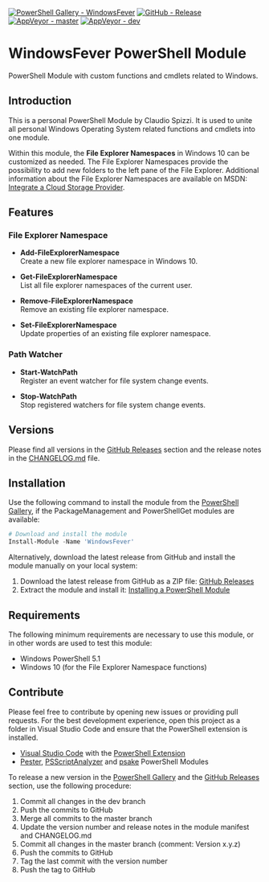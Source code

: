 [![PowerShell Gallery - WindowsFever](https://img.shields.io/badge/PowerShell_Gallery-WindowsFever-0072C6.svg)](https://www.powershellgallery.com/packages/WindowsFever)
[![GitHub - Release](https://img.shields.io/github/release/claudiospizzi/WindowsFever.svg)](https://github.com/claudiospizzi/WindowsFever/releases)
[![AppVeyor - master](https://img.shields.io/appveyor/ci/claudiospizzi/WindowsFever/master.svg)](https://ci.appveyor.com/project/claudiospizzi/WindowsFever/branch/master)
[![AppVeyor - dev](https://img.shields.io/appveyor/ci/claudiospizzi/WindowsFever/master.svg)](https://ci.appveyor.com/project/claudiospizzi/WindowsFever/branch/dev)


# WindowsFever PowerShell Module

PowerShell Module with custom functions and cmdlets related to Windows.


## Introduction

This is a personal PowerShell Module by Claudio Spizzi. It is used to unite all
personal Windows Operating System related functions and cmdlets into one module.

Within this module, the **File Explorer Namespaces** in Windows 10 can be
customized as needed. The File Explorer Namespaces provide the possibility to
add new folders to the left pane of the File Explorer. Additional information
about the File Explorer Namespaces are available on MSDN: [Integrate a Cloud
Storage Provider].


## Features

### File Explorer Namespace

* **Add-FileExplorerNamespace**  
  Create a new file explorer namespace in Windows 10.

* **Get-FileExplorerNamespace**  
  List all file explorer namespaces of the current user.

* **Remove-FileExplorerNamespace**  
  Remove an existing file explorer namespace.

* **Set-FileExplorerNamespace**  
  Update properties of an existing file explorer namespace.

### Path Watcher

* **Start-WatchPath**  
  Register an event watcher for file system change events.

* **Stop-WatchPath**  
  Stop registered watchers for file system change events.


## Versions

Please find all versions in the [GitHub Releases] section and the release notes
in the [CHANGELOG.md] file.


## Installation

Use the following command to install the module from the [PowerShell Gallery],
if the PackageManagement and PowerShellGet modules are available:

```powershell
# Download and install the module
Install-Module -Name 'WindowsFever'
```

Alternatively, download the latest release from GitHub and install the module
manually on your local system:

1. Download the latest release from GitHub as a ZIP file: [GitHub Releases]
2. Extract the module and install it: [Installing a PowerShell Module]


## Requirements

The following minimum requirements are necessary to use this module, or in other
words are used to test this module:

* Windows PowerShell 5.1
* Windows 10 (for the File Explorer Namespace functions)


## Contribute

Please feel free to contribute by opening new issues or providing pull requests.
For the best development experience, open this project as a folder in Visual
Studio Code and ensure that the PowerShell extension is installed.

* [Visual Studio Code] with the [PowerShell Extension]
* [Pester], [PSScriptAnalyzer] and [psake] PowerShell Modules

To release a new version in the [PowerShell Gallery] and the [GitHub Releases]
section, use the following procedure:

1. Commit all changes in the dev branch
2. Push the commits to GitHub
3. Merge all commits to the master branch
4. Update the version number and release notes in the module manifest and CHANGELOG.md
5. Commit all changes in the master branch (comment: Version x.y.z)
6. Push the commits to GitHub
7. Tag the last commit with the version number
8. Push the tag to GitHub



[Integrate a Cloud Storage Provider]: https://msdn.microsoft.com/en-us/library/windows/desktop/dn889934

[PowerShell Gallery]: https://www.powershellgallery.com/packages/WindowsFever
[GitHub Releases]: https://github.com/claudiospizzi/WindowsFever/releases
[Installing a PowerShell Module]: https://msdn.microsoft.com/en-us/library/dd878350

[CHANGELOG.md]: CHANGELOG.md

[Visual Studio Code]: https://code.visualstudio.com/
[PowerShell Extension]: https://marketplace.visualstudio.com/items?itemName=ms-vscode.PowerShell
[Pester]: https://www.powershellgallery.com/packages/Pester
[PSScriptAnalyzer]: https://www.powershellgallery.com/packages/PSScriptAnalyzer
[psake]: https://www.powershellgallery.com/packages/psake
